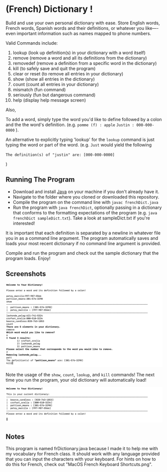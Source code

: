 # (French) Dictionary !

Build and use your own personal dictionary with ease.
Store English words, French words, Spanish words and their definitions, or whatever you like—-even important information such as names mapped to phone numbers.

Valid Commands include:

1. lookup (look up definition(s) in your dictionary with a word itself)
2. remove (remove a word and all its definitions from the dictionary)
3. removedef (remove a definition from a specific word in the dictionary)
4. kill (to safely save and quit the program)
5. clear or reset (to remove all entries in your dictionary)
6. show (show all entries in the dictionary)
7. count (count all entries in your dictionary)
8. mismatch (fun command)
9. seriously (fun but dangerous command)
10. help (display help message screen)

Also,

To add a word, simply type the word you'd like to define followed by a colon and the the word's definition. (e.g. 
`pomme (f) : apple`
`Justin : 000-000-0000`
).

An alternative to explicitly typing 'lookup' for the `lookup` command is just typing the word or part of the word. (e.g. `Just` would yield the following

`The definition(s) of "justin" are: [000-000-0000]`

)

## Running The Program
* Download and install [Java](https://www.java.com/en/) on your machine if you don't already have it.
* Navigate to the folder where you cloned or downloaded this repository.
* Compile the program on the command line with `javac frenchDict.java`
* Run the program with `java frenchDict`, optionally passing in a dictionary that conforms to the formatting expectations of the program (e.g. `java frenchDict sampleDict.txt`). Take a look at sampleDict.txt if you're interested!

It is important that each definition is separated by a newline in whatever file you in as a command line argument. The program automatically saves and loads your most recent dictionary if no command line argument is provided.

Compile and run the program and check out the sample dictionary that the program loads.
Enjoy!

## Screenshots
![Screenshot1](https://github.com/nthimothe/FrDictionary/blob/master/Screenshots/exampleUsage1.png)

Note the usage of the `show`, `count`, `lookup`, and `kill` commands!
The next time you run the program, your old dictionary will automatically load!

![Screenshot2](https://github.com/nthimothe/FrDictionary/blob/master/Screenshots/automaticLoad.png)


## Notes

This program is named frDictionary.java because I made it to help me with my vocabulary for French class. It should work with any language provided that you can input the characters with your keyboard.  For hints on how to do this for French, check out "MacOS French Keyboard Shortcuts.png".
